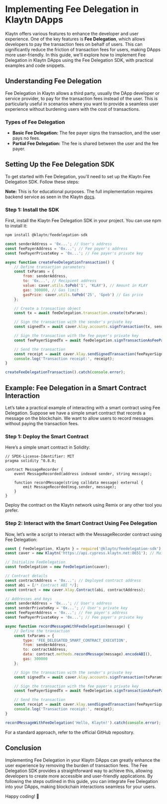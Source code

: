 # Implementing Fee Delegation in Klaytn DApps

Klaytn offers various features to enhance the developer and user experience. One of the key features is **Fee Delegation**, which allows developers to pay the transaction fees on behalf of users. This can significantly reduce the friction of transaction fees for users, making DApps more user-friendly. In this guide, we'll explore how to implement Fee Delegation in Klaytn DApps using the Fee Delegation SDK, with practical examples and code snippets.

## Understanding Fee Delegation

Fee Delegation in Klaytn allows a third party, usually the DApp developer or service provider, to pay for the transaction fees instead of the user. This is particularly useful in scenarios where you want to provide a seamless user experience without burdening users with the cost of transactions.

### Types of Fee Delegation

- **Basic Fee Delegation:** The fee payer signs the transaction, and the user pays no fees.
- **Partial Fee Delegation:** The fee is shared between the user and the fee payer.

## Setting Up the Fee Delegation SDK

To get started with Fee Delegation, you'll need to set up the Klaytn Fee Delegation SDK. Follow these steps:

**Note:** This is for educational purposes. The full implementation requires backend service as seen in the Klaytn [docs](https://docs.klaytn.foundation/).

### Step 1: Install the SDK

First, install the Klaytn Fee Delegation SDK in your project. You can use npm to install it:

```javascript
npm install @klaytn/feedelegation-sdk

const senderAddress = '0x...'; // User's address
const feePayerAddress = '0x...'; // Fee payer's address
const feePayerPrivateKey = '0x...'; // Fee payer's private key

async function createFeeDelegationTransaction() {
    // Define transaction parameters
    const txParams = {
        from: senderAddress,
        to: '0x...', // Recipient address
        value: caver.utils.toPeb('1', 'KLAY'), // Amount in KLAY
        gas: 300000, // Gas limit
        gasPrice: caver.utils.toPeb('25', 'Gpeb') // Gas price
    };

    // Create a transaction object
    const tx = await feeDelegation.transaction.create(txParams);

    // Sign the transaction with the sender's private key
    const signedTx = await caver.klay.accounts.signTransaction(tx, senderPrivateKey);

    // Sign the transaction with the fee payer's private key
    const feePayerSignedTx = await feeDelegation.signTransactionAsFeePayer(signedTx, feePayerPrivateKey);

    // Send the transaction
    const receipt = await caver.klay.sendSignedTransaction(feePayerSignedTx);
    console.log('Transaction receipt:', receipt);
}

createFeeDelegationTransaction().catch(console.error);
```

## Example: Fee Delegation in a Smart Contract Interaction
Let’s take a practical example of interacting with a smart contract using Fee Delegation. Suppose we have a simple smart contract that records a message on the blockchain. We want to allow users to record messages without paying the transaction fees.

### Step 1: Deploy the Smart Contract
Here’s a simple smart contract in Solidity:

```solidity
// SPDX-License-Identifier: MIT
pragma solidity ^0.8.0;

contract MessageRecorder {
    event MessageRecorded(address indexed sender, string message);

    function recordMessage(string calldata message) external {
        emit MessageRecorded(msg.sender, message);
    }
}
```
Deploy the contract on the Klaytn network using Remix or any other tool you prefer.

### Step 2: Interact with the Smart Contract Using Fee Delegation
Now, let’s write a script to interact with the MessageRecorder contract using Fee Delegation:

```javascript
const { FeeDelegation, Klaytn } = require('@klaytn/feedelegation-sdk');
const caver = new Klaytn('https://api.cypress.klaytn.net:8651'); // Mainnet endpoint

// Initialize FeeDelegation
const feeDelegation = new FeeDelegation(caver);

// Contract details
const contractAddress = '0x...'; // Deployed contract address
const abi = [/* Contract ABI */];
const contract = new caver.klay.Contract(abi, contractAddress);

// Addresses and keys
const senderAddress = '0x...'; // User's address
const senderPrivateKey = '0x...'; // User's private key
const feePayerAddress = '0x...'; // Fee payer's address
const feePayerPrivateKey = '0x...'; // Fee payer's private key

async function recordMessageWithFeeDelegation(message) {
    // Define the transaction
    const txParams = {
        type: 'FEE_DELEGATED_SMART_CONTRACT_EXECUTION',
        from: senderAddress,
        to: contractAddress,
        data: contract.methods.recordMessage(message).encodeABI(),
        gas: 300000
    };

    // Sign the transaction with the sender's private key
    const signedTx = await caver.klay.accounts.signTransaction(txParams, senderPrivateKey);

    // Sign the transaction with the fee payer's private key
    const feePayerSignedTx = await feeDelegation.signTransactionAsFeePayer(signedTx, feePayerPrivateKey);

    // Send the transaction
    const receipt = await caver.klay.sendSignedTransaction(feePayerSignedTx);
    console.log('Transaction receipt:', receipt);
}

recordMessageWithFeeDelegation('Hello, Klaytn!').catch(console.error);
```
For a standard approach, refer to the official GitHub repository.

## Conclusion
Implementing Fee Delegation in your Klaytn DApps can greatly enhance the user experience by removing the burden of transaction fees. The Fee Delegation SDK provides a straightforward way to achieve this, allowing developers to create more accessible and user-friendly applications. By following the steps outlined in this guide, you can integrate Fee Delegation into your DApps, making blockchain interactions seamless for your users.

Happy coding! 🚀